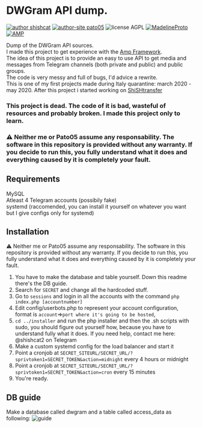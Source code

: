 # DWGram API dump.
[![author shishcat](https://img.shields.io/badge/author-ShiSHcat8214-red)](https://shishc.at)
[![author-site pato05](https://img.shields.io/badge/author--site-pato05-red)](https://t.me/pato05)
![license AGPL](https://img.shields.io/badge/LICENSE-AGPL-green)
[![MadelineProto](https://img.shields.io/badge/framework--telegram-MadelineProto-yellow)](https://github.com/danog/MadelineProto)
[![AMP](https://img.shields.io/badge/framework--php-AMP-yellow)](https://github.com/amphp/)

Dump of the DWGram API sources.\
I made this project to get experience with the [Amp Framework](https://github.com/amphp).\
The idea of this project is to provide an easy to use API to get media and messages from Telegram channels (both private and public) and public groups.\
The code is very messy and full of bugs, I'd advice a rewrite.\
This is one of my first projects made during Italy quarantine: march 2020 - may 2020. After this project i started working on [ShiSHtransfer](https://github.com/shishcat/shishtransfer)
### This project is dead. The code of it is bad, wasteful of resources and probably broken. I made this project only to learn.
### ⚠️ Neither me or Pato05 assume any responsability. The software in this repository is provided without any warranty. If you decide to run this, you fully understand what it does and everything caused by it is completely your fault.

## Requirements
MySQL\
Atleast 4 Telegram accounts (possibily fake)\
systemd (raccomended, you can install it yourself on whatever you want but I give configs only for systemd)

## Installation 
⚠️ Neither me or Pato05 assume any responsability. The software in this repository is provided without any warranty. If you decide to run this, you fully understand what it does and everything caused by it is completely your fault.

1. You have to make the database and table yourself. Down this readme there's the DB guide.
2. Search for `SECRET` and change all the hardcoded stuff.
3. Go to `sessions` and login in all the accounts with the command `php index.php [accountnumber]`
4. Edit config/userbots.php to represent your account configuration, format is `account`=>`port where it's going to be hosted`,
5. `cd ../installer` and run the php installer and then the .sh scripts with sudo, you should figure out yourself how, because you have to understand fully what it does. If you need help, contact me here: @shishcat2 on Telegram
6. Make a custom systemd config for the load balancer and start it
7. Point a cronjob at `SECRET_SITEURL/SECRET_URL/?sprivtoken1=SECRET_TOKEN&action=midnight` every 4 hours or midnight
8. Point a cronjob at `SECRET_SITEURL/SECRET_URL/?sprivtoken1=SECRET_TOKEN&action=cron` every 15 minutes
9. You're ready.

## DB guide
Make a database called dwgram and a table called access_data as following:
![guide](https://support.iranianvacuums.com/attachment/936f666f80d3b2da3df64ecd34efb3ff.png)
